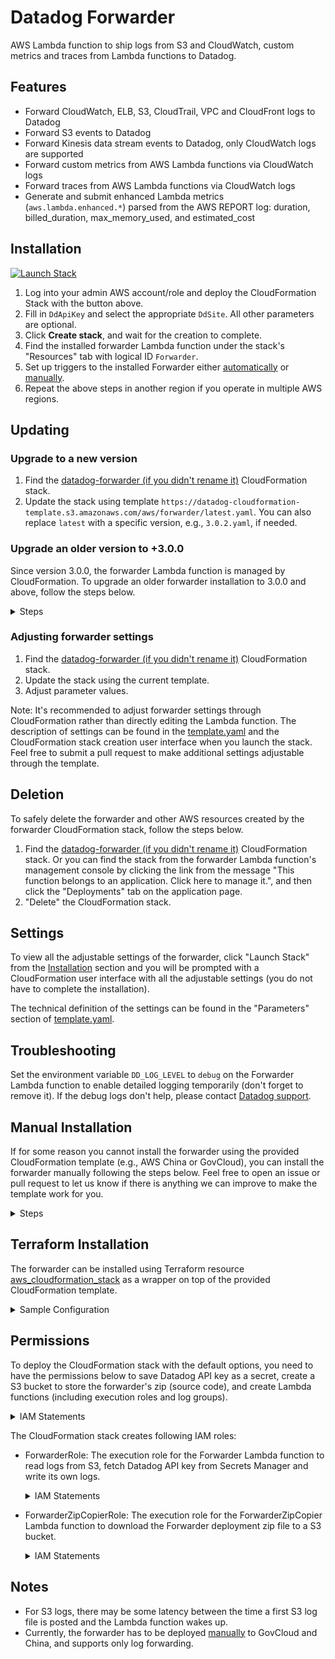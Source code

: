 # Datadog Forwarder

AWS Lambda function to ship logs from S3 and CloudWatch, custom metrics and traces from Lambda functions to Datadog.

## Features

- Forward CloudWatch, ELB, S3, CloudTrail, VPC and CloudFront logs to Datadog
- Forward S3 events to Datadog
- Forward Kinesis data stream events to Datadog, only CloudWatch logs are supported
- Forward custom metrics from AWS Lambda functions via CloudWatch logs
- Forward traces from AWS Lambda functions via CloudWatch logs
- Generate and submit enhanced Lambda metrics (`aws.lambda.enhanced.*`) parsed from the AWS REPORT log: duration, billed_duration, max_memory_used, and estimated_cost

## Installation

[![Launch Stack](https://s3.amazonaws.com/cloudformation-examples/cloudformation-launch-stack.png)](https://console.aws.amazon.com/cloudformation/home#/stacks/create/review?stackName=datadog-forwarder&templateURL=https://datadog-cloudformation-template.s3.amazonaws.com/aws/forwarder/latest.yaml)

1. Log into your admin AWS account/role and deploy the CloudFormation Stack with the button above.
1. Fill in `DdApiKey` and select the appropriate `DdSite`. All other parameters are optional.
1. Click **Create stack**, and wait for the creation to complete.
1. Find the installed forwarder Lambda function under the stack's "Resources" tab with logical ID `Forwarder`.
1. Set up triggers to the installed Forwarder either [automatically](https://docs.datadoghq.com/integrations/amazon_web_services/?tab=allpermissions#automatically-setup-triggers) or [manually](https://docs.datadoghq.com/integrations/amazon_web_services/?tab=allpermissions#manually-setup-triggers).
1. Repeat the above steps in another region if you operate in multiple AWS regions. 

## Updating

### Upgrade to a new version

1. Find the [datadog-forwarder (if you didn't rename it)](https://console.aws.amazon.com/cloudformation/home#/stacks?filteringText=datadog) CloudFormation stack.
1. Update the stack using template `https://datadog-cloudformation-template.s3.amazonaws.com/aws/forwarder/latest.yaml`. You can also replace `latest` with a specific version, e.g., `3.0.2.yaml`, if needed.

### Upgrade an older version to +3.0.0

Since version 3.0.0, the forwarder Lambda function is managed by CloudFormation. To upgrade an older forwarder installation to 3.0.0 and above, follow the steps below.

<details><summary>Steps</summary>

1. Install a new forwarder following the [installation](#installation) steps.
1. Find the installed forwarder Lambda function under the stack's "Resources" tab with logical ID `Forwarder`.
1. Manually migrate a few triggers (CloudWatch log group subscription filter and S3 bucket event notification) on the old forwarder to the new one.
1. Ensure the new forwarder is working as expected, i.e., being invoked regularly without errors.
1. Ensure the logs from the migrated triggers (sources) are showing up in Datadog log explorer and look right to you.
1. Migrate all triggers to the new forwarder.
   1. If you have been letting Datadog manage triggers [automatically](https://docs.datadoghq.com/integrations/amazon_web_services/?tab=allpermissions#automatically-setup-triggers) for you, update the forwarder Lambda ARN in AWS integration tile "Collect Logs" tab.
   1. If you have been manage the triggers [manually](https://docs.datadoghq.com/integrations/amazon_web_services/?tab=allpermissions#manually-setup-triggers), then you have to migrate them manually (or using a script).
1. Ensure the old forwarder Lambda function's invocations count drops to zero.
1. Delete the old forwarder Lambda function when you feel comfortable.
1. If you have old forwarder Lambda functions installed in multiple AWS accounts and regions, repeat the steps above in every account and region combination.

</details>

### Adjusting forwarder settings

1. Find the [datadog-forwarder (if you didn't rename it)](https://console.aws.amazon.com/cloudformation/home#/stacks?filteringText=datadog) CloudFormation stack.
1. Update the stack using the current template.
1. Adjust parameter values.

Note: It's recommended to adjust forwarder settings through CloudFormation rather than directly editing the Lambda function. The description of settings can be found in the [template.yaml](template.yaml) and the CloudFormation stack creation user interface when you launch the stack. Feel free to submit a pull request to make additional settings adjustable through the template.

## Deletion

To safely delete the forwarder and other AWS resources created by the forwarder CloudFormation stack, follow the steps below.

1. Find the [datadog-forwarder (if you didn't rename it)](https://console.aws.amazon.com/cloudformation/home#/stacks?filteringText=datadog) CloudFormation stack. Or you can find the stack from the forwarder Lambda function's management console by clicking the link from the message "This function belongs to an application. Click here to manage it.", and then click the "Deployments" tab on the application page.
1. "Delete" the CloudFormation stack.

## Settings

To view all the adjustable settings of the forwarder, click "Launch Stack" from the [Installation](#installation) section and you will be prompted with a CloudFormation user interface with all the adjustable settings (you do not have to complete the installation).

The technical definition of the settings can be found in the "Parameters" section of [template.yaml](template.yaml).

## Troubleshooting

Set the environment variable `DD_LOG_LEVEL` to `debug` on the Forwarder Lambda function to enable detailed logging temporarily (don't forget to remove it). If the debug logs don't help, please contact [Datadog support](https://www.datadoghq.com/support/).

## Manual Installation

If for some reason you cannot install the forwarder using the provided CloudFormation template (e.g., AWS China or GovCloud), you can install the forwarder manually following the steps below. Feel free to open an issue or pull request to let us know if there is anything we can improve to make the template work for you.

<details><summary>Steps</summary>

1. Create a Python3.7 Lambda function using `aws-dd-forwarder-<VERSION>.zip` from the latest [releases](https://github.com/DataDog/datadog-serverless-functions/releases).
1. Save your Datadog API key in AWS Secrets Manager, set environment variable `DD_API_KEY_SECRET_ARN` with the secret ARN on the Lambda function, and add the `secretsmanager:GetSecretValue` permission to the Lambda execution role.
1. If you need to forward logs from S3 buckets, add the `s3:GetObject` permission to the Lambda execution role.
1. If you need to forward custom metrics and traces from your Lambda functions' logs for serverless monitoring (not yet supported in AWS China and GovCloud), attach these [layers](https://github.com/DataDog/datadog-serverless-functions/blob/3639499bf602ea3d04493028aa08d1076cc02234/aws/logs_monitoring/template.yaml#L264) (switch to master branch for the latest layer versions) to the forwarder, and set environment variable `DD_ENHANCED_METRICS` to `false` on the forwarder.
1. Configure [triggers](https://docs.datadoghq.com/integrations/amazon_web_services/?tab=allpermissions#send-aws-service-logs-to-datadog).

</details>

## Terraform Installation

The forwarder can be installed using Terraform resource [aws_cloudformation_stack](https://www.terraform.io/docs/providers/aws/r/cloudformation_stack.html) as a wrapper on top of the provided CloudFormation template.

<details><summary>Sample Configuration</summary>

```tf
variable "dd_api_key" {
  type        = string
  description = "Datadog API key"
}

resource "aws_cloudformation_stack" "datadog-forwarder" {
  name         = "datadog-forwarder"
  capabilities = ["CAPABILITY_IAM", "CAPABILITY_NAMED_IAM", "CAPABILITY_AUTO_EXPAND"]
  parameters   = {
    DdApiKey        = var.dd_api_key
    FunctionName    = "datadog-forwarder"
  }
  template_url = "https://datadog-cloudformation-template.s3.amazonaws.com/aws/forwarder/latest.yaml"
}
```

</details>

## Permissions

To deploy the CloudFormation stack with the default options, you need to have the permissions below to save Datadog API key as a secret, create a S3 bucket to store the forwarder's zip (source code), and create Lambda functions (including execution roles and log groups).

<details><summary>IAM Statements</summary>

```json
{
   "Effect": "Allow",
   "Action": [
         "cloudformation:*",
         "secretsmanager:CreateSecret",
         "secretsmanager:TagResource",
         "s3:CreateBucket",
         "s3:GetObject",
         "iam:CreateRole",
         "iam:GetRole",
         "iam:PassRole",
         "iam:PutRolePolicy",
         "iam:AttachRolePolicy",
         "lambda:CreateFunction",
         "lambda:GetFunction",
         "lambda:GetFunctionConfiguration",
         "lambda:GetLayerVersion",
         "lambda:InvokeFunction",
         "lambda:PutFunctionConcurrency",
         "lambda:AddPermission",
         "logs:CreateLogGroup",
         "logs:DescribeLogGroups",
         "logs:PutRetentionPolicy"
   ],
   "Resource": "*"
}
```

</details>

The CloudFormation stack creates following IAM roles:

- ForwarderRole: The execution role for the Forwarder Lambda function to read logs from S3, fetch Datadog API key from Secrets Manager and write its own logs.
  <details><summary>IAM Statements</summary>

  ```json
   [
      {
         "Effect": "Allow",
         "Action": [
               "logs:CreateLogGroup",
               "logs:CreateLogStream",
               "logs:PutLogEvents"
         ],
         "Resource": "*"
      },
      {
         "Action": [
               "s3:GetObject"
         ],
         "Resource": "arn:aws:s3:::*",
         "Effect": "Allow"
      },
      {
         "Action": [
               "secretsmanager:GetSecretValue"
         ],
         "Resource": "<ARN of DdApiKeySecret>",
         "Effect": "Allow"
      }
   ]
  ```

  </details>
- ForwarderZipCopierRole: The execution role for the ForwarderZipCopier Lambda function to download the Forwarder deployment zip file to a S3 bucket.
  <details><summary>IAM Statements</summary>

  ```json
   [
      {
         "Effect": "Allow",
         "Action": [
               "logs:CreateLogGroup",
               "logs:CreateLogStream",
               "logs:PutLogEvents"
         ],
         "Resource": "*"
      },
      {
         "Action": [
               "s3:PutObject",
               "s3:DeleteObject"
         ],
         "Resource": "<S3Bucket to Store the Forwarder Zip>",
         "Effect": "Allow"
      },
      {
         "Action": [
               "s3:ListBucket"
         ],
         "Resource": "<S3Bucket to Store the Forwarder Zip>",
         "Effect": "Allow"
      }
   ]
  ```

  </details>


## Notes

* For S3 logs, there may be some latency between the time a first S3 log file is posted and the Lambda function wakes up.
* Currently, the forwarder has to be deployed [manually](#manual-installation) to GovCloud and China, and supports only log forwarding.
